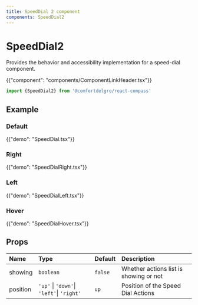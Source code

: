 ```yaml
---
title: SpeedDial 2 component
components: SpeedDial2
---
```


# SpeedDial2

<p class="description">Provides the behavior and accessibility implementation for a speed-dial component.</p>

{{"component": "components/ComponentLinkHeader.tsx"}}

```jsx
import {SpeedDial2} from '@comfortdelgro/react-compass'
```

## Example

### Default

{{"demo": "SpeedDial.tsx"}}

### Right

{{"demo": "SpeedDialRight.tsx"}}

### Left

{{"demo": "SpeedDialLeft.tsx"}}

### Hover

{{"demo": "SpeedDialHover.tsx"}}

<!-- ### SpeedDial Server (Experimental)

{{"demo": "SpeedDialServer.tsx"}} -->

## Props

| Name     | Type                                      | Default | Description                            |
| :------- | :---------------------------------------- | :------ | :------------------------------------- |
| showing  | `boolean`                                 | `false` | Whether actions list is showing or not |
| position | `'up'` \| `'down'`\| `'left'`\| `'right'` | `up`    | Position of the Speed Dial Actions     |
